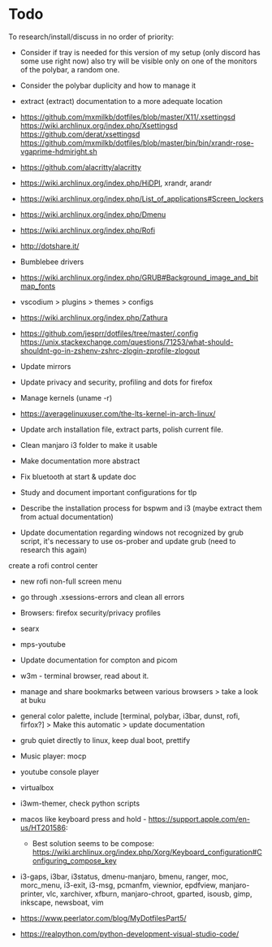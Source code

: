 # Todo 
To research/install/discuss in no order of priority:

- Consider if tray is needed for this version of my setup (only discord has some use right now) also try will be visible only on one of the monitors of the polybar, a random one.

- Consider the polybar duplicity and how to manage it

- extract (extract) documentation to a more adequate location

- https://github.com/mxmilkb/dotfiles/blob/master/X11/.xsettingsd
https://wiki.archlinux.org/index.php/Xsettingsd
https://github.com/derat/xsettingsd
https://github.com/mxmilkb/dotfiles/blob/master/bin/bin/xrandr-rose-vgaprime-hdmiright.sh

- https://github.com/alacritty/alacritty

- https://wiki.archlinux.org/index.php/HiDPI, xrandr, arandr

- https://wiki.archlinux.org/index.php/List_of_applications#Screen_lockers

- https://wiki.archlinux.org/index.php/Dmenu

- https://wiki.archlinux.org/index.php/Rofi

- http://dotshare.it/

- Bumblebee drivers

- https://wiki.archlinux.org/index.php/GRUB#Background_image_and_bitmap_fonts

- vscodium > plugins > themes > configs

- https://wiki.archlinux.org/index.php/Zathura

- https://github.com/jesprr/dotfiles/tree/master/.config
https://unix.stackexchange.com/questions/71253/what-should-shouldnt-go-in-zshenv-zshrc-zlogin-zprofile-zlogout

- Update mirrors

- Update privacy and security, profiling and dots for firefox 

- Manage kernels (uname -r)

- https://averagelinuxuser.com/the-lts-kernel-in-arch-linux/

- Update arch installation file, extract parts, polish current file.

- Clean manjaro i3 folder to make it usable

- Make documentation more abstract

- Fix bluetooth at start & update doc

- Study and document important configurations for tlp

- Describe the installation process for bspwm and i3 (maybe extract them from actual documentation)

- Update documentation regarding windows not recognized by grub script, it's necessary to use os-prober and update grub (need to research this again)

 create a rofi control center

- new rofi non-full screen menu

- go through .xsessions-errors and clean all errors

- Browsers: firefox security/privacy profiles

- searx

- mps-youtube

- Update documentation for compton and picom

- w3m - terminal browser, read about it.

- manage and share bookmarks between various browsers > take a look at buku

- general color palette, include [terminal, polybar, i3bar, dunst, rofi, firfox?] > Make this automatic > update documentation

- grub quiet directly to linux, keep dual boot, prettify

- Music player: mocp

- youtube console player

- virtualbox

- i3wm-themer, check python scripts

- macos like keyboard press and hold - https://support.apple.com/en-us/HT201586:
	* Best solution seems to be compose: https://wiki.archlinux.org/index.php/Xorg/Keyboard_configuration#Configuring_compose_key

- i3-gaps, i3bar, i3status, dmenu-manjaro, bmenu, ranger, moc, morc_menu, i3-exit, i3-msg, pcmanfm, viewnior, epdfview, manjaro-printer, vlc, xarchiver, xfburn, manjaro-chroot, gparted, isousb, gimp, inkscape, newsboat, vim

- https://www.peerlator.com/blog/MyDotfilesPart5/

- https://realpython.com/python-development-visual-studio-code/

